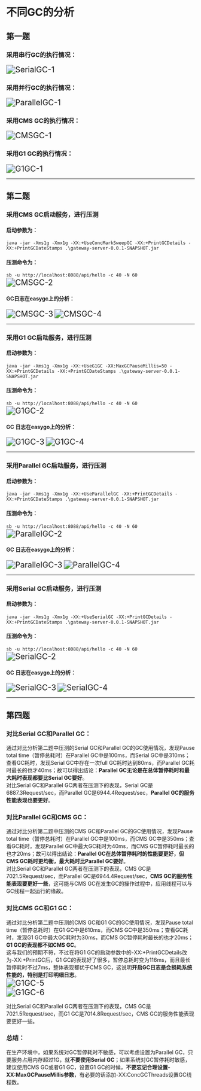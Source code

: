 # 不同GC的分析

## 第一题

### 采用串行GC的执行情况：  
<img src="./image/SerialGC-1.png" alt="SerialGC-1" style="zoom:150%;" />

### 采用并行GC的执行情况：  
<img src="./image/ParallelGC-1.png" alt="ParallelGC-1" style="zoom:150%;" />

### 采用CMS GC的执行情况：  
<img src="./image/CMSGC-1.png" alt="CMSGC-1 " style="zoom:150%;" />

### 采用G1 GC的执行情况：  
<img src="./image/G1GC-1.png" alt="G1GC-1 " style="zoom:150%;" />

----------------------------------


## 第二题
### 采用CMS GC启动服务，进行压测
#### 启动参数为：
```java -jar -Xms1g -Xmx1g -XX:+UseConcMarkSweepGC -XX:+PrintGCDetails -XX:+PrintGCDateStamps .\gateway-server-0.0.1-SNAPSHOT.jar```</br>
#### 压测命令为：
```sb -u http://localhost:8088/api/hello -c 40 -N 60  ```</br>
<img src="./image/CMSGC-2.png" alt="CMSGC-2 " style="zoom:150%;" />

#### GC日志在easygc上的分析：  
<img src="./image/CMSGC-3.png" alt="CMSGC-3 " style="zoom:150%;" />  
<img src="./image/CMSGC-4.png" alt="CMSGC-4 " style="zoom:150%;" />

------------------------------------

 

### 采用G1 GC启动服务，进行压测
#### 启动参数为：
```java -jar -Xms1g -Xmx1g -XX:+UseG1GC -XX:MaxGCPauseMillis=50 -XX:+PrintGCDetails -XX:+PrintGCDateStamps .\gateway-server-0.0.1-SNAPSHOT.jar``` </br>
#### 压测命令为：
```sb -u http://localhost:8088/api/hello -c 40 -N 60  ``` </br>
<img src="./image/G1GC-2.png" alt="G1GC-2 " style="zoom:150%;" />    

#### GC 日志在easygo上的分析：  
<img src="./image/G1GC-3.png" alt="G1GC-3 " style="zoom:150%;" />  
<img src="./image/G1GC-4.png" alt="G1GC-4 " style="zoom:150%;" />

--------------------------------------------


### 采用Parallel GC启动服务，进行压测
#### 启动参数为：
```java -jar -Xms1g -Xmx1g -XX:+UseParallelGC -XX:+PrintGCDetails -XX:+PrintGCDateStamps .\gateway-server-0.0.1-SNAPSHOT.jar```</br>
#### 压测命令为：
```sb -u http://localhost:8088/api/hello -c 40 -N 60```</br>
<img src="./image/ParallelGC-2.png" alt="ParallelGC-2 " style="zoom:150%;" />

#### GC 日志在easygo上的分析：  
<img src="./image/ParallelGC-3.png" alt="ParallelGC-3 " style="zoom:150%;" />  
<img src="./image/ParallelGC-4.png" alt="ParallelGC-4 " style="zoom:150%;" />

--------------------------------------------


### 采用Serial GC启动服务，进行压测  
#### 启动参数为：
```java -jar -Xms1g -Xmx1g -XX:+UseSerialGC -XX:+PrintGCDetails -XX:+PrintGCDateStamps .\gateway-server-0.0.1-SNAPSHOT.jar```</br>
#### 压测命令为：
```sb -u http://localhost:8088/api/hello -c 40 -N 60  ```</br>
<img src="./image/SerialGC-2.png" alt="SerialGC-2 " style="zoom:150%;" />

#### GC 日志在easygo上的分析：  
<img src="./image/SerialGC-3.png" alt="SerialGC-3 " style="zoom:150%;" />  
<img src="./image/SerialGC-4.png" alt="SerialGC-4 " style="zoom:150%;" />

-------------------------------


## 第四题
### 对比Serial GC和Parallel GC：
通过对比分析第二题中压测的Serial GC和Parallel GC的GC使用情况，发现Pause total time（暂停总耗时）在Parallel GC中是100ms，而Serial GC中是310ms；查看GC耗时，发现Serial GC中存在一次full GC耗时达到80ms，而Parallel GC耗时最长的也才40ms；故可以得出结论：**Parallel GC无论是在总体暂停耗时和最大耗时表现都要比Serial GC要好**。<br>
对比Serial GC和Parallel GC两者在压测下的表现，Serial GC是6887.3Request/sec，而Parallel GC是6944.4Request/sec，**Parallel GC的服务性能表现也要更好**。

### 对比Parallel GC和CMS GC：
通过对比分析第二题中压测的CMS GC和Parallel GC的GC使用情况，发现Pause total time（暂停总耗时）在Parallel GC中是100ms，而CMS GC中是350ms；查看GC耗时，发现Parallel GC中最大GC耗时为40ms，而CMS GC暂停耗时最长的也才20ms；故可以得出结论：**Parallel GC在总体暂停耗时的性能要更好，但CMS GC耗时更均衡，最大耗时比Parallel GC要好**。</br>
对比Serial GC和Parallel GC两者在压测下的表现，CMS GC是7021.5Request/sec，而Parallel GC是6944.4Request/sec，**CMS GC的服务性能表现要更好一些**，这可能与CMS GC在发生GC的操作过程中，应用线程可以与GC线程一起运行的缘故。
### 对比CMS GC和G1 GC：
通过对比分析第二题中压测的CMS GC和G1 GC的GC使用情况，发现Pause total time（暂停总耗时）在G1 GC中是610ms，而CMS GC中是350ms；查看GC耗时，发现G1 GC中最大GC耗时为30ms，而CMS GC暂停耗时最长的也才20ms；**G1 GC的表现都不如CMS GC**。<br>
这与我们的预期不符，不过在将G1 GC的启动参数中的-XX:+PrintGCDetails改为-XX:+PrintGC后，G1 GC的表现好了很多，暂停总耗时变为116ms，而且最长暂停耗时不过7ms，整体表现都优于CMS GC，这说明**开启GC日志是会损耗系统性能的，特别是打印明细日志**。  
<img src="./image/G1GC-5.png" alt="G1GC-5 " style="zoom:150%;" />  
<img src="./image/G1GC-6.png" alt="G1GC-6 " style="zoom:150%;" />

对比Serial GC和Parallel GC两者在压测下的表现，CMS GC是7021.5Request/sec，而G1 GC是7014.8Request/sec，CMS GC的服务性能表现要更好一些。
### 总结：
在生产环境中，如果系统对GC暂停耗时不敏感，可以考虑设置为Parallel GC，只要服务占用内存超过1G，就**不要使用Serial GC**；如果系统对GC暂停耗时敏感，建议使用CMS GC或者G1 GC，设置G1 GC的时候，**不要忘记合理设置-XX:MaxGCPauseMillis参数**，有必要的话添加-XX:ConcGCThreads设置GC线程数。

